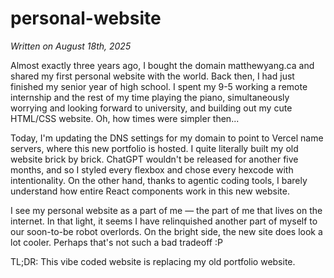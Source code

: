 # personal-website

*Written on August 18th, 2025*

Almost exactly three years ago, I bought the domain matthewyang.ca and shared my first personal website with the world. Back then, I had just finished my senior year of high school. I spent my 9-5 working a remote internship and the rest of my time playing the piano, simultaneously worrying and looking forward to university, and building out my cute HTML/CSS website. Oh, how times were simpler then... 

Today, I'm updating the DNS settings for my domain to point to Vercel name servers, where this new portfolio is hosted. I quite literally built my old website brick by brick. ChatGPT wouldn't be released for another five months, and so I styled every flexbox and chose every hexcode with intentionality. On the other hand, thanks to agentic coding tools, I barely understand how entire React components work in this new website. 

I see my personal website as a part of me — the part of me that lives on the internet. In that light, it seems I have relinquished another part of myself to our soon-to-be robot overlords. On the bright side, the new site does look a lot cooler. Perhaps that's not such a bad tradeoff :P

TL;DR: This vibe coded website is replacing my old portfolio website.
